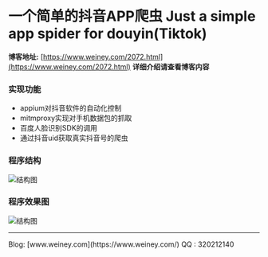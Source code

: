 一个简单的抖音APP爬虫
Just a simple app spider for douyin(Tiktok)
====

**博客地址:** [https://www.weiney.com/2072.html](https://www.weiney.com/2072.html)
**详细介绍请查看博客内容**

### 实现功能
- appium对抖音软件的自动化控制
- mitmproxy实现对手机数据包的抓取
- 百度人脸识别SDK的调用
- 通过抖音uid获取真实抖音号的爬虫

### 程序结构
![结构图](https://cdn.weiney.com/wp-content/uploads/2019/05/2019052308000221.png)

### 程序效果图
![结构图](https://www.weiney.com/wp-content/uploads/2019/05/2019052401144590.gif)
<hr/>
Blog: [www.weiney.com](https://www.weiney.com/)
QQ : 320212140
